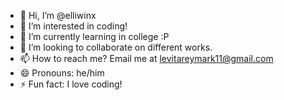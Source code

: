 - 👋 Hi, I’m @elliwinx
- 👀 I’m interested in coding!
- 🌱 I’m currently learning in college :P
- 💞️ I’m looking to collaborate on different works.
- 📫 How to reach me? Email me at levitareymark11@gmail.com
- 😄 Pronouns: he/him
- ⚡ Fun fact: I love coding!

<!---
elliwinx/elliwinx is a ✨ special ✨ repository because its `README.md` (this file) appears on your GitHub profile.
You can click the Preview link to take a look at your changes.
--->
